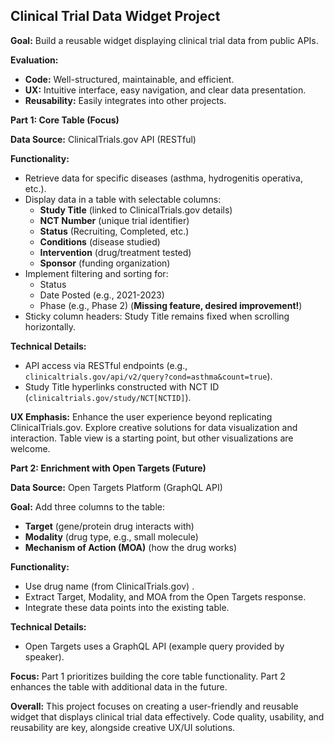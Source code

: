 ## Clinical Trial Data Widget Project 

**Goal:** Build a reusable widget displaying clinical trial data from public APIs.

**Evaluation:**

* **Code:** Well-structured, maintainable, and efficient.
* **UX:** Intuitive interface, easy navigation, and clear data presentation.
* **Reusability:** Easily integrates into other projects.

**Part 1: Core Table (Focus)**

**Data Source:** ClinicalTrials.gov API (RESTful)

**Functionality:**

* Retrieve data for specific diseases (asthma, hydrogenitis operativa, etc.).
* Display data in a table with selectable columns:
    * **Study Title** (linked to ClinicalTrials.gov details)
    * **NCT Number** (unique trial identifier)
    * **Status** (Recruiting, Completed, etc.)
    * **Conditions** (disease studied)
    * **Intervention** (drug/treatment tested)
    * **Sponsor** (funding organization)
* Implement filtering and sorting for:
    * Status
    * Date Posted (e.g., 2021-2023)
    * Phase (e.g., Phase 2) (**Missing feature, desired improvement!**)
* Sticky column headers: Study Title remains fixed when scrolling horizontally.

**Technical Details:**

* API access via RESTful endpoints (e.g., `clinicaltrials.gov/api/v2/query?cond=asthma&count=true`).
* Study Title hyperlinks constructed with NCT ID (`clinicaltrials.gov/study/NCT[NCTID]`).

**UX Emphasis:** Enhance the user experience beyond replicating ClinicalTrials.gov. Explore creative solutions for data visualization and interaction. Table view is a starting point, but other visualizations are welcome.

**Part 2: Enrichment with Open Targets (Future)**

**Data Source:** Open Targets Platform (GraphQL API)

**Goal:** Add three columns to the table:

* **Target** (gene/protein drug interacts with)
* **Modality** (drug type, e.g., small molecule)
* **Mechanism of Action (MOA)** (how the drug works)

**Functionality:**

* Use drug name (from ClinicalTrials.gov) .
* Extract Target, Modality, and MOA from the Open Targets response.
* Integrate these data points into the existing table.

**Technical Details:**

* Open Targets uses a GraphQL API (example query provided by speaker).

**Focus:** Part 1 prioritizes building the core table functionality. Part 2 enhances the table with additional data in the future.

**Overall:** This project focuses on creating a user-friendly and reusable widget that displays clinical trial data effectively. Code quality, usability, and reusability are key, alongside creative UX/UI solutions.
